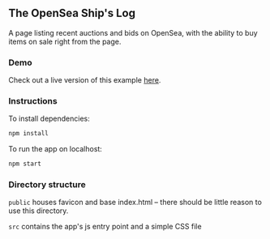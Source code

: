 ## The OpenSea Ship's Log

A page listing recent auctions and bids on OpenSea, with the ability to buy items on sale right from the page.

### Demo

Check out a live version of this example [here](https://ships-log.herokuapp.com).

### Instructions

To install dependencies:
```JavaScript
npm install
```

To run the app on localhost:

```JavaScript
npm start
```

### Directory structure

`public` houses favicon and base index.html – there should be little reason to use this directory.

`src` contains the app's js entry point and a simple CSS file
